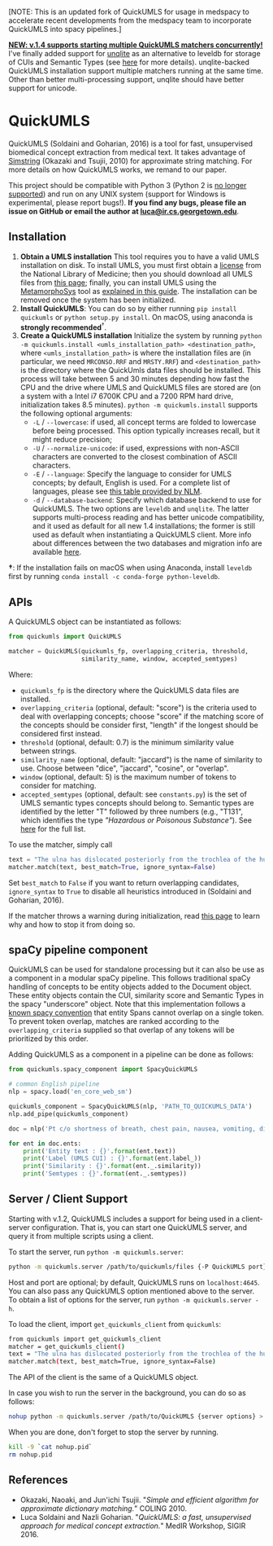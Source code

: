 [NOTE: This is an updated fork of QuickUMLS for usage in medspacy to accelerate recent developments from the medspacy team to incorporate QuickUMLS into spacy pipelines.]

[**NEW: v.1.4 supports starting multiple QuickUMLS matchers concurrently!**](https://giphy.com/embed/BlVnrxJgTGsUw) I've finally added support for [unqlite](https://github.com/coleifer/unqlite-python) as an alternative to leveldb for storage of CUIs and Semantic Types (see [here](https://github.com/Georgetown-IR-Lab/QuickUMLS/wiki/Migration-QuickUMLS-1.3-to-1.4) for more details). unqlite-backed QuickUMLS installation support multiple matchers running at the same time. Other than better multi-processing support, unqlite should have better support for unicode.

# QuickUMLS

QuickUMLS (Soldaini and Goharian, 2016) is a tool for fast, unsupervised  biomedical concept extraction from medical text.
It takes advantage of [Simstring](http://www.chokkan.org/software/simstring/) (Okazaki and Tsujii, 2010) for approximate string matching.
For more details on how QuickUMLS works, we remand to our paper.

This project should be compatible with Python 3 (Python 2 is [no longer supported](https://pythonclock.org/)) and run on any UNIX system (support for Windows is experimental, please report bugs!). **If you find any bugs, please file an issue on GitHub or email the author at luca@ir.cs.georgetown.edu**.

## Installation

1. **Obtain a UMLS installation** This tool requires you to have a valid UMLS installation on disk. To install UMLS, you must first obtain a [license](https://uts.nlm.nih.gov/license.html) from the National Library of Medicine; then you should download all UMLS files from [this page](https://www.nlm.nih.gov/research/umls/licensedcontent/umlsknowledgesources.html); finally, you can install UMLS using the [MetamorphoSys](https://www.nlm.nih.gov/pubs/factsheets/umlsmetamorph.html) tool as [explained in this guide](https://www.nlm.nih.gov/research/umls/implementation_resources/metamorphosys/help.html).  The installation can be removed once the system has been initialized.
2. **Install QuickUMLS**: You can do so by either running `pip install quickumls` or `python setup.py install`. On macOS, using anaconda is **strongly recommended**<sup>†</sup>.
3. **Create a QuickUMLS installation** Initialize the system by running `python -m quickumls.install <umls_installation_path> <destination_path>`, where `<umls_installation_path>` is where the installation files are (in particular, we need `MRCONSO.RRF` and `MRSTY.RRF`) and `<destination_path>` is the directory where the QuickUmls data files should be installed. This process will take between 5 and 30 minutes depending how fast the CPU and the drive where UMLS and QuickUMLS files are stored are (on a system with a Intel i7 6700K CPU and a 7200 RPM hard drive, initialization takes 8.5 minutes). `python -m quickumls.install` supports the following optional arguments:
    - `-L` / `--lowercase`: if used, all concept terms are folded to lowercase before being processed. This option typically increases recall, but it might reduce precision;
    - `-U` / `--normalize-unicode`: if used, expressions with non-ASCII characters are converted to the closest combination of ASCII characters.
    - `-E` / `--language`: Specify the language to consider for UMLS concepts; by default, English is used. For a complete list of languages, please see [this table provided by NLM](https://www.nlm.nih.gov/research/umls/knowledge_sources/metathesaurus/release/abbreviations.html#LAT).
    - `-d` / `--database-backend`: Specify which database backend to use for QuickUMLS. The two options are `leveldb` and `unqlite`. The latter supports multi-process reading and has better unicode compatibility, and it used as default for all new 1.4 installations; the former is still used as default when instantiating a QuickUMLS client. More info about differences between the two databases and migration info are available [here](https://github.com/Georgetown-IR-Lab/QuickUMLS/wiki/Migration-QuickUMLS-1.3-to-1.4).


**†**: If the installation fails on macOS when using Anaconda, install `leveldb` first by running `conda install -c conda-forge python-leveldb`.

## APIs

A QuickUMLS object can be instantiated as follows:

```python
from quickumls import QuickUMLS

matcher = QuickUMLS(quickumls_fp, overlapping_criteria, threshold,
                    similarity_name, window, accepted_semtypes)
```

Where:

- `quickumls_fp` is the directory where the QuickUMLS data files are installed.
- `overlapping_criteria` (optional, default: "score") is the criteria used to deal with overlapping concepts; choose "score" if the matching score of the concepts should be consider first, "length" if the longest should be considered first instead.
- `threshold` (optional, default: 0.7) is the minimum similarity value between strings.
- `similarity_name` (optional, default: "jaccard") is the name of similarity to use. Choose between "dice", "jaccard", "cosine", or "overlap".
- `window` (optional, default: 5) is the maximum number of tokens to consider for matching.
- `accepted_semtypes` (optional, default: see `constants.py`) is the set of UMLS semantic types concepts should belong to. Semantic types are identified by the letter "T" followed by three numbers (e.g., "T131", which identifies the type *"Hazardous or Poisonous Substance"*). See [here](https://metamap.nlm.nih.gov/Docs/SemanticTypes_2013AA.txt) for the full list.

To use the matcher, simply call

```python
text = "The ulna has dislocated posteriorly from the trochlea of the humerus."
matcher.match(text, best_match=True, ignore_syntax=False)
```

Set `best_match` to `False` if you want to return overlapping candidates, `ignore_syntax` to `True` to disable all heuristics introduced in (Soldaini and Goharian, 2016).

If the matcher throws a warning during initialization, read [this page](https://github.com/Georgetown-IR-Lab/QuickUMLS/wiki/Migration-QuickUMLS-1.3-to-1.4) to learn why and how to stop it from doing so.

## spaCy pipeline component

QuickUMLS can be used for standalone processing but it can also be use as a component in a modular spaCy pipeline.  This follows traditional spaCy handling of concepts to be entity objects added to the Document object.  These entity objects contain the CUI, similarity score and Semantic Types in the spacy "underscore" object.  Note that this implementation follows a [known spacy convention](https://github.com/explosion/spaCy/issues/3608) that entity Spans cannot overlap on a single token. To prevent token overlap, matches are ranked according to the `overlapping_criteria` supplied so that overlap of any tokens will be prioritized by this order.

Adding QuickUMLS as a component in a pipeline can be done as follows:

```python
from quickumls.spacy_component import SpacyQuickUMLS

# common English pipeline
nlp = spacy.load('en_core_web_sm')

quickumls_component = SpacyQuickUMLS(nlp, 'PATH_TO_QUICKUMLS_DATA')
nlp.add_pipe(quickumls_component)

doc = nlp('Pt c/o shortness of breath, chest pain, nausea, vomiting, diarrrhea')

for ent in doc.ents:
    print('Entity text : {}'.format(ent.text))
    print('Label (UMLS CUI) : {}'.format(ent.label_))
    print('Similarity : {}'.format(ent._.similarity))
    print('Semtypes : {}'.format(ent._.semtypes))
```

## Server / Client Support

Starting with v.1.2, QuickUMLS includes a support for being used in a client-server configuration. That is, you can start one QuickUMLS server, and query it from multiple scripts using a client.

To start the server, run `python -m quickumls.server`:

```bash
python -m quickumls.server /path/to/quickumls/files {-P QuickUMLS port} {-H QuickUMLS host} {QuickUMLS options}
```

Host and port are optional; by default, QuickUMLS runs on `localhost:4645`. You can also pass any QuickUMLS option mentioned above to the server. To obtain a list of options for the server, run `python -m quickumls.server -h`.

To load the client, import `get_quickumls_client` from `quickumls`:

```bash
from quickumls import get_quickumls_client
matcher = get_quickumls_client()
text = "The ulna has dislocated posteriorly from the trochlea of the humerus."
matcher.match(text, best_match=True, ignore_syntax=False)
```

The API of the client is the same of a QuickUMLS object.


In case you wish to run the server in the background, you can do so as follows:

```bash
nohup python -m quickumls.server /path/to/QuickUMLS {server options} > /dev/null 2>&1 & echo $! > nohup.pid

```

When you are done, don't forget to stop the server by running.
```bash
kill -9 `cat nohup.pid`
rm nohup.pid
```

## References

- Okazaki, Naoaki, and Jun'ichi Tsujii. "*Simple and efficient algorithm for approximate dictionary matching.*" COLING 2010.
- Luca Soldaini and Nazli Goharian. "*QuickUMLS: a fast, unsupervised approach for medical concept extraction.*" MedIR Workshop, SIGIR 2016.
